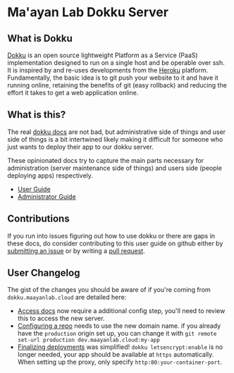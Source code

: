 # Ma'ayan Lab Dokku Server

## What is Dokku

[Dokku](https://dokku.com/) is an open source lightweight Platform as a Service (PaaS) implementation designed to run on a single host and be operable over ssh. It is inspired by and re-uses developments from the [Heroku](https://www.heroku.com/) platform. Fundamentally, the basic idea is to git push your website to it and have it running online, retaining the benefits of git (easy rollback) and reducing the effort it takes to get a web application online.

## What is this?

The real [dokku docs](https://dokku.com/) are not bad, but administrative side of things and user side of things is a bit intertwined likely making it difficult for someone who just wants to deploy their app to our dokku server.

These opinionated docs try to capture the main parts necessary for administration (server maintenance side of things) and users side (people deploying apps) respectively.

- [User Guide](./user/00-intro.md)
- [Administrator Guide](./administration/00-intro.md)

## Contributions

If you run into issues figuring out how to use dokku or there are gaps in these docs, do consider contributing to this user guide on github either by [submitting an issue](https://github.com/MaayanLab/dokku/issues) or by writing a [pull request](https://github.com/MaayanLab/dokku/pulls).

## User Changelog

The gist of the changes you should be aware of if you're coming from `dokku.maayanlab.cloud` are detailed here:

- [Access docs](./user/10-access.html#configure-access) now require a additional config step, you'll need to review this
  to access the new server.
- [Configuring a repo](./user/30-deploy.html#from-git-repository) needs to use the new domain name. if you already have the `production` origin set up, you can change it with `git remote set-url production dev.maayanlab.cloud:my-app`
- [Finalizing deployments](./user/30-deploy.html#finalizing-the-deployment) was simplified! `dokku letsencrypt:enable` is no longer needed, your app should be available at `https` automatically. When setting up the proxy, only specify `http:80:your-container-port`.
